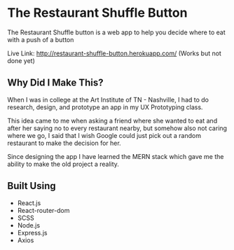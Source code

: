 # The Restaurant Shuffle Button

  The Restaurant Shuffle button is a web app to help you decide where to eat with a push of a button

  Live Link: http://restaurant-shuffle-button.herokuapp.com/  (Works but not done yet)

## Why Did I Make This?

  When I was in college at the Art Institute of TN - Nashville, I had to do research, design, and prototype an app in my UX Prototyping     class. 
  
  This idea came to me when asking a friend where she wanted to eat and after her saying no to every restaurant nearby, but somehow also     not caring where we go, I said that I wish Google could just pick out a random restaurant to make the decision for her.
  
  Since designing the app I have learned the MERN stack which gave me the ability to make the old project a reality.

## Built Using

- React.js
- React-router-dom
- SCSS
- Node.js
- Express.js
- Axios

